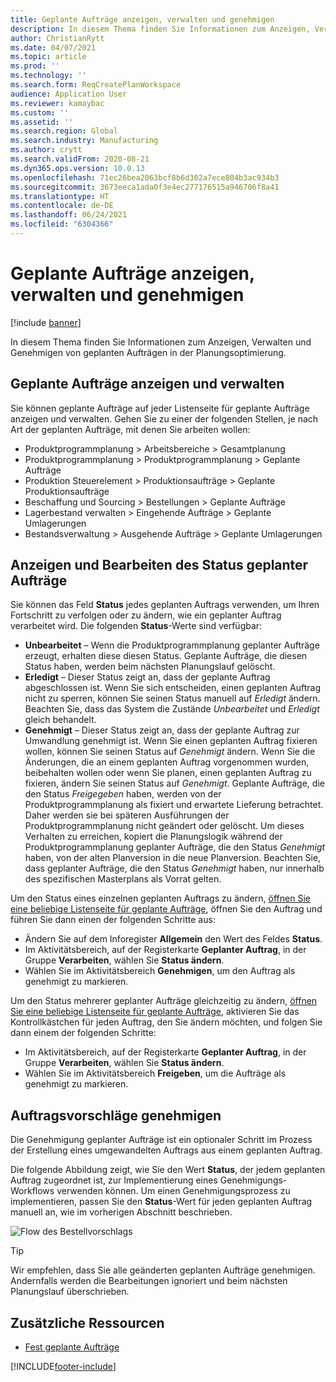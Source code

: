 ```yaml
---
title: Geplante Aufträge anzeigen, verwalten und genehmigen
description: In diesem Thema finden Sie Informationen zum Anzeigen, Verwalten und Genehmigen von geplanten Aufträgen in der Planungsoptimierung.
author: ChristianRytt
ms.date: 04/07/2021
ms.topic: article
ms.prod: ''
ms.technology: ''
ms.search.form: ReqCreatePlanWorkspace
audience: Application User
ms.reviewer: kamaybac
ms.custom: ''
ms.assetid: ''
ms.search.region: Global
ms.search.industry: Manufacturing
ms.author: crytt
ms.search.validFrom: 2020-08-21
ms.dyn365.ops.version: 10.0.13
ms.openlocfilehash: 71ec26bea2063bcf8b6d302a7ece804b3ac934b3
ms.sourcegitcommit: 3673eeca1ada0f3e4ec277176515a946706f8a41
ms.translationtype: HT
ms.contentlocale: de-DE
ms.lasthandoff: 06/24/2021
ms.locfileid: "6304366"
---
```

# <a name="view-manage-and-approve-planned-orders"></a>Geplante Aufträge anzeigen, verwalten und genehmigen

[!include [banner](../../includes/banner.md)]

In diesem Thema finden Sie Informationen zum Anzeigen, Verwalten und Genehmigen von geplanten Aufträgen in der Planungsoptimierung.

## <a name="view-and-manage-planned-orders"></a><a name="view-planned-orders"></a>Geplante Aufträge anzeigen und verwalten

Sie können geplante Aufträge auf jeder Listenseite für geplante Aufträge anzeigen und verwalten. Gehen Sie zu einer der folgenden Stellen, je nach Art der geplanten Aufträge, mit denen Sie arbeiten wollen:

- Produktprogrammplanung \> Arbeitsbereiche \> Gesamtplanung
- Produktprogrammplanung \> Produktprogrammplanung \> Geplante Aufträge
- Produktion Steuerelement \> Produktionsaufträge \> Geplante Produktionsaufträge
- Beschaffung und Sourcing \> Bestellungen \> Geplante Aufträge
- Lagerbestand verwalten \> Eingehende Aufträge \> Geplante Umlagerungen
- Bestandsverwaltung \> Ausgehende Aufträge \> Geplante Umlagerungen

## <a name="view-and-edit-the-status-of-planned-orders"></a>Anzeigen und Bearbeiten des Status geplanter Aufträge

Sie können das Feld **Status** jedes geplanten Auftrags verwenden, um Ihren Fortschritt zu verfolgen oder zu ändern, wie ein geplanter Auftrag verarbeitet wird. Die folgenden **Status**-Werte sind verfügbar:

- **Unbearbeitet** – Wenn die Produktprogrammplanung geplanter Aufträge erzeugt, erhalten diese diesen Status. Geplante Aufträge, die diesen Status haben, werden beim nächsten Planungslauf gelöscht.
- **Erledigt** – Dieser Status zeigt an, dass der geplante Auftrag abgeschlossen ist. Wenn Sie sich entscheiden, einen geplanten Auftrag nicht zu sperren, können Sie seinen Status manuell auf *Erledigt* ändern. Beachten Sie, dass das System die Zustände *Unbearbeitet* und *Erledigt* gleich behandelt.
- **Genehmigt** – Dieser Status zeigt an, dass der geplante Auftrag zur Umwandlung genehmigt ist. Wenn Sie einen geplanten Auftrag fixieren wollen, können Sie seinen Status auf *Genehmigt* ändern. Wenn Sie die Änderungen, die an einem geplanten Auftrag vorgenommen wurden, beibehalten wollen oder wenn Sie planen, einen geplanten Auftrag zu fixieren, ändern Sie seinen Status auf *Genehmigt*. Geplante Aufträge, die den Status *Freigegeben* haben, werden von der Produktprogrammplanung als fixiert und erwartete Lieferung betrachtet. Daher werden sie bei späteren Ausführungen der Produktprogrammplanung nicht geändert oder gelöscht. Um dieses Verhalten zu erreichen, kopiert die Planungslogik während der Produktprogrammplanung geplanter Aufträge, die den Status *Genehmigt* haben, von der alten Planversion in die neue Planversion. Beachten Sie, dass geplanter Aufträge, die den Status *Genehmigt* haben, nur innerhalb des spezifischen Masterplans als Vorrat gelten.

Um den Status eines einzelnen geplanten Auftrags zu ändern, [öffnen Sie eine beliebige Listenseite für geplante Aufträge](#view-planned-orders), öffnen Sie den Auftrag und führen Sie dann einen der folgenden Schritte aus:

- Ändern Sie auf dem Inforegister **Allgemein** den Wert des Feldes **Status**.
- Im Aktivitätsbereich, auf der Registerkarte **Geplanter Auftrag**, in der Gruppe **Verarbeiten**, wählen Sie **Status ändern**.
- Wählen Sie im Aktivitätsbereich **Genehmigen**, um den Auftrag als genehmigt zu markieren.

Um den Status mehrerer geplanter Aufträge gleichzeitig zu ändern, [öffnen Sie eine beliebige Listenseite für geplante Aufträge](#view-planned-orders), aktivieren Sie das Kontrollkästchen für jeden Auftrag, den Sie ändern möchten, und folgen Sie dann einem der folgenden Schritte:

- Im Aktivitätsbereich, auf der Registerkarte **Geplanter Auftrag**, in der Gruppe **Verarbeiten**, wählen Sie **Status ändern**.
- Wählen Sie im Aktivitätsbereich **Freigeben**, um die Aufträge als genehmigt zu markieren.

## <a name="approve-planned-orders"></a>Auftragsvorschläge genehmigen

Die Genehmigung geplanter Aufträge ist ein optionaler Schritt im Prozess der Erstellung eines umgewandelten Auftrags aus einem geplanten Auftrag.

Die folgende Abbildung zeigt, wie Sie den Wert **Status**, der jedem geplanten Auftrag zugeordnet ist, zur Implementierung eines Genehmigungs-Workflows verwenden können. Um einen Genehmigungsprozess zu implementieren, passen Sie den **Status**-Wert für jeden geplanten Auftrag manuell an, wie im vorherigen Abschnitt beschrieben.

![Flow des Bestellvorschlags](media/approved-planned-orders-1.png)

> [!TIP]
> Wir empfehlen, dass Sie alle geänderten geplanten Aufträge genehmigen. Andernfalls werden die Bearbeitungen ignoriert und beim nächsten Planungslauf überschrieben.

## <a name="additional-resources"></a>Zusätzliche Ressourcen

- [Fest geplante Aufträge](planned-order-firming.md)

[!INCLUDE[footer-include](../../../includes/footer-banner.md)]
